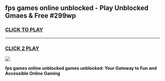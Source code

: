
## fps games online unblocked - Play Unblocked Gmaes & Free #299wp
<h3>
<a href="https://news.freeplayer.one?title=fps_games_online_unblocked&ref=24F">CLICK TO PLAY</a></h3>
<hr>

<h3>
<a href="https://news.freeplayer.one?title=fps_games_online_unblocked&ref=24F">CLICK 2 PLAY</a>
  
</h3>

<a href="https://news.freeplayer.one?title=fps_games_online_unblocked&ref=24F/"><img src="https://clearcache.store/games.png"></a>


**fps games online unblocked games unblocked: Your Gateway to Fun and Accessible Online Gaming**
